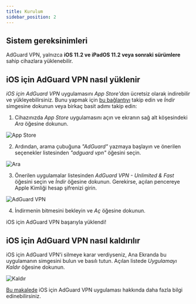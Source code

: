 ```yaml
---
title: Kurulum
sidebar_position: 2
---
```


## Sistem gereksinimleri

AdGuard VPN, yalnızca **iOS 11.2 ve iPadOS 11.2 veya sonraki sürümlere** sahip cihazlara yüklenebilir.

## iOS için AdGuard VPN nasıl yüklenir

*iOS için AdGuard VPN* uygulamasını *App Store'dan* ücretsiz olarak indirebilir ve yükleyebilirsiniz. Bunu yapmak için [bu bağlantıyı](https://agrd.io/ios_vpn) takip edin ve *İndir* simgesine dokunun veya birkaç basit adımı takip edin:

1. Cihazınızda *App Store* uygulamasını açın ve ekranın sağ alt köşesindeki *Ara* öğesine dokunun.

![App Store](https://cdn.adguard.com/content/kb/vpn/ios/app-store-en.png)

2. Ardından, arama çubuğuna *"AdGuard"* yazmaya başlayın ve önerilen seçenekler listesinden *"adguard vpn"* öğesini seçin.

![Ara](https://cdn.adguard.com/content/kb/vpn/ios/search-en.png)

3. Önerilen uygulamalar listesinden *AdGuard VPN - Unlimited & Fast* öğesini seçin ve *İndir* öğesine dokunun. Gerekirse, açılan pencereye Apple Kimliği hesap şifrenizi girin.

![AdGuard VPN](https://cdn.adguard.com/content/kb/vpn/ios/adguard-vpn-en.png)

4. İndirmenin bitmesini bekleyin ve *Aç* öğesine dokunun.

iOS için AdGuard VPN başarıyla yüklendi!

## iOS için AdGuard VPN nasıl kaldırılır

iOS için AdGuard VPN'i silmeye karar verdiyseniz, Ana Ekranda bu uygulamanın simgesini bulun ve basılı tutun. Açılan listede *Uygulamayı Kaldır* öğesine dokunun.

![Kaldır](https://cdn.adguard.com/public/Adguard/kb/vpn-install/deinstall-en.png)

[Bu makalede](overview.md) iOS için AdGuard VPN uygulaması hakkında daha fazla bilgi edinebilirsiniz.